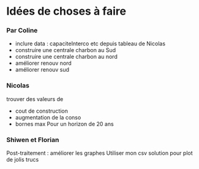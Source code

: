 # Idées de choses à faire

### Par Coline

- inclure data : capaciteInterco etc depuis tableau de Nicolas
- construire une centrale charbon au Sud
- construire une centrale charbon au nord
- améliorer renouv nord
- améliorer renouv sud

### Nicolas

trouver des valeurs de

- cout de construction
- augmentation de la conso
- bornes max
  Pour un horizon de 20 ans

### Shiwen et Florian

Post-traitement : améliorer les graphes
Utiliser mon csv solution pour plot de jolis trucs
